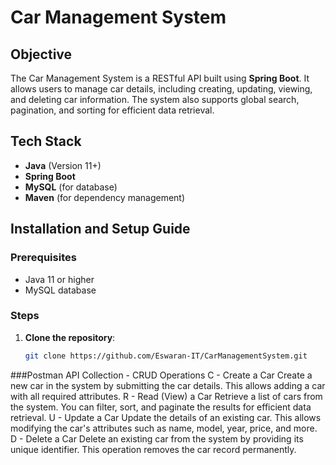 # Car Management System

## Objective
The Car Management System is a RESTful API built using **Spring Boot**. It allows users to manage car details, including creating, updating, viewing, and deleting car information. The system also supports global search, pagination, and sorting for efficient data retrieval.

## Tech Stack
- **Java** (Version 11+)
- **Spring Boot**
- **MySQL** (for database)
- **Maven** (for dependency management)

## Installation and Setup Guide

### Prerequisites
- Java 11 or higher
- MySQL database

### Steps
1. **Clone the repository**:
   ```bash
   git clone https://github.com/Eswaran-IT/CarManagementSystem.git


###Postman API Collection - CRUD Operations
C - Create a Car
Create a new car in the system by submitting the car details. This allows adding a car with all required attributes.
R - Read (View) a Car
Retrieve a list of cars from the system. You can filter, sort, and paginate the results for efficient data retrieval.
U - Update a Car
Update the details of an existing car. This allows modifying the car's attributes such as name, model, year, price, and more.
D - Delete a Car
Delete an existing car from the system by providing its unique identifier. This operation removes the car record permanently.
